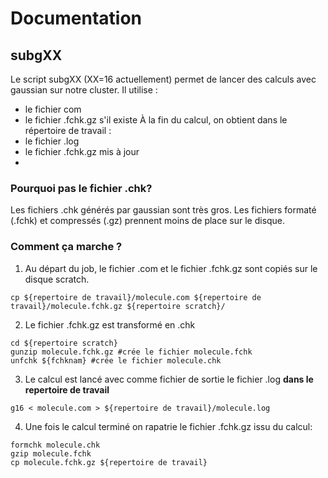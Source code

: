 # Documentation
## subgXX
Le script subgXX (XX=16 actuellement) permet de lancer des calculs avec gaussian sur notre cluster.
Il utilise :
 - le fichier com
 - le fichier .fchk.gz s'il existe
À la fin du calcul, on obtient dans le répertoire de travail :
 - le fichier .log
 - le fichier .fchk.gz mis à jour
 - 
### Pourquoi pas le fichier .chk?
Les fichiers .chk générés par gaussian sont très gros. Les fichiers formaté (.fchk) et compressés (.gz) prennent moins de place sur le disque.

### Comment ça marche ?
1. Au départ du job, le fichier .com et le fichier .fchk.gz sont copiés sur le disque scratch.
```
cp ${repertoire de travail}/molecule.com ${repertoire de travail}/molecule.fchk.gz ${repertoire scratch}/
```
2. Le fichier .fchk.gz est transformé en .chk
```
cd ${repertoire scratch}
gunzip molecule.fchk.gz #crée le fichier molecule.fchk
unfchk ${fchknam} #crée le fichier molecule.chk
```
3. Le calcul est lancé avec comme fichier de sortie le fichier .log __dans le repertoire de travail__
```
g16 < molecule.com > ${repertoire de travail}/molecule.log
```
4. Une fois le calcul terminé on rapatrie le fichier .fchk.gz issu du calcul:
```
formchk molecule.chk
gzip molecule.fchk
cp molecule.fchk.gz ${repertoire de travail}
```
